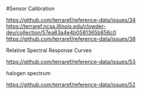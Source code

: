 #Sensor Calibration

https://github.com/terraref/reference-data/issues/34
https://terraref.ncsa.illinois.edu/clowder-dev/collection/57ea83a4e4b0581365b856c0
https://github.com/terraref/reference-data/issues/38

Relative Spectral Response Curves

https://github.com/terraref/reference-data/issues/53




halogen spectrum

https://github.com/terraref/reference-data/issues/52
